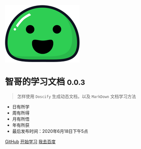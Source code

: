 ![logo](img/icon.svg)

# 智哥的学习文档  <small>0.0.3</small>

> 怎样使用 `Doscify` 生成动态文档，以及 `MarkDown` 文档学习方法

* 日有所学
* 周有所得
* 月有所悟
* 年有所获
* 最后发布时间：2020年6月18日下午5点

[GitHub](https://github.com/yanghuizhi/Docsify.git/)
[开始学习](#快速安装)
[我去百度](https://www.baidu.com/)
